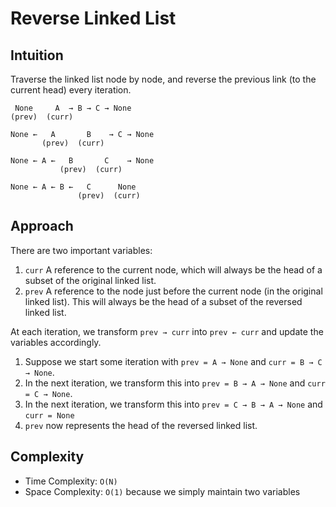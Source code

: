 # Reverse Linked List

## Intuition

Traverse the linked list node by node, and reverse the previous link (to the current head) every iteration.

```
 None     A  → B → C → None
(prev)  (curr)

None ←   A       B    → C → None
       (prev)  (curr)

None ← A ←   B       C    → None
           (prev)  (curr)

None ← A ← B ←   C      None
               (prev)  (curr)
```

## Approach

There are two important variables:

1. `curr`
   A reference to the current node, which will always be the head of a subset of the original linked list.
1. `prev`
   A reference to the node just before the current node (in the original linked list). This will always be the head of a subset of the reversed linked list.

At each iteration, we transform `prev → curr` into `prev ← curr` and update the variables accordingly.

1. Suppose we start some iteration with `prev = A → None` and `curr = B → C → None`.
1. In the next iteration, we transform this into `prev = B → A → None` and `curr = C → None`.
1. In the next iteration, we transform this into `prev = C → B → A → None` and `curr = None`
1. `prev` now represents the head of the reversed linked list.

## Complexity

- Time Complexity: `O(N)`
- Space Complexity: `O(1)` because we simply maintain two variables
